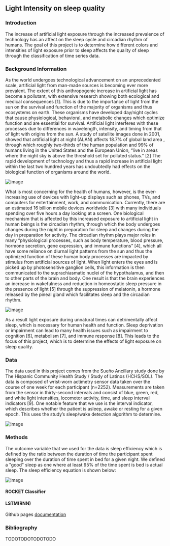 ## Light Intensity on sleep quality

### Introduction

The increase of artificial light exposure through the increased prevalence of technology has an affect on the sleep cycle and circadian rhythm of humans. The goal of this project is to determine how different colors and intensities of light exposure prior to sleep affects the quality of sleep through the classification of time series data. 

### Background Information

As the world undergoes technological advancement on an unprecedented scale, artificial light from man-made sources is becoming ever more prevalent. The extent of this anthropogenic increase in artificial light has become a pollutant, with extensive research showing both ecological and medical consequences [1]. This is due to the importance of light from the sun on the survival and function of the majority of organisms and thus ecosystems on earth. These organisms have developed day/night cycles that cause physiological, behavioral, and metabolic changes which optimize function and are essential for survival. Artificial light interferes with these processes due to differences in wavelength, intensity, and timing from that of light with origins from the sun. A study of satellite images done in 2001, showed that artificial light at night (ALAN) affects 18.7% of global land area , through which roughly two-thirds of the human population and 99% of humans living in the United States and the European Union, “live in areas where the night sky is above the threshold set for polluted status.” [2] The rapid development of technology and thus a rapid increase in artificial light within the last two hundred years has undoubtedly had effects on the biological function of organisms around the world.

![image](https://user-images.githubusercontent.com/46830657/156947468-01a1c61e-f3b3-4166-a34b-cbec47b72c7f.png)

What is most concerning for the health of humans, however, is the ever-increasing use of devices with light-up displays such as phones, TVs, and computers for entertainment, work, and communication. Currently, there are an estimated 16 billion mobile devices worldwide [3] with many individuals spending over five hours a day looking at a screen. One biological mechanism that is affected by this increased exposure to artificial light in human beings is the circadian rhythm, through which the body undergoes changes during the night in preparation for sleep and changes during the day in preparation for activity. The circadian rhythm plays major roles in many “physiological processes, such as body temperature, blood pressure, hormone secretion, gene expression, and immune functions” [4], which all have some reliance on diurnal light patterns from the sun and thus the optimized function of these human body processes are impacted by stimulus from artificial sources of light. When light enters the eyes and is picked up by photosensitive ganglion cells, this information is then communicated to the suprachiasmatic nuclei of the hypothalamus, and then to other parts of the brain and body. One result is that the brain experiences an increase in wakefulness and reduction in homeostatic sleep pressure in the presence of light [5] through the suppression of melatonin, a hormone released by the pineal gland which facilitates sleep and the circadian rhythm. 

 ![image](https://user-images.githubusercontent.com/46830657/156948045-9edc7794-e503-419d-9c6e-5693a9c71495.png)
 
As a result light exposure during unnatural times can detrimentally affect sleep, which is necessary for human health and function. Sleep deprivation or impairment can lead to many health issues such as impairment to cognition [6], metabolism [7], and immune response [8]. This leads to the focus of this project, which is to determine the effects of light exposure on sleep quality.

### Data
The data used in this project comes from the Sueño Ancillary study done by The Hispanic Community Health Study / Study of Latinos (HCHS/SOL). The data is composed of wrist-worn actimetry sensor data taken over the course of one week for each participant (n=2252). Measurements are taken from the sensor in thirty-second intervals and consist of blue, green, red, and white light intensities, locomotor activity, time, and sleep interval indicators [9]. One notable feature that we use is the interval indicator, which describes whether the patient is asleep, awake or resting for a given epoch. This uses the study’s sleep/wake detection algorithm to determine.


![image](https://user-images.githubusercontent.com/46830657/157585465-e7683746-5a5c-4a01-a79f-d8ff56efaa51.png)

### Methods
The outcome variable that we used for the data is sleep efficiency which is defined by the ratio between the duration of time the participant spent sleeping over the duration of time spent in bed for a given night. We defined a "good" sleep as one where at least 95% of the time spent is bed is actual sleep. The sleep efficiency equation is shown below:

![image](https://user-images.githubusercontent.com/46830657/156948066-09b1a1f8-c9bb-41da-8336-2f682d9a8e29.png)

#### ROCKET Classifier


#### LSTM(RNN)


Github pages [documentation](https://docs.github.com/categories/github-pages-basics/)

### Bibliography

TODOTODOTODOTODO

